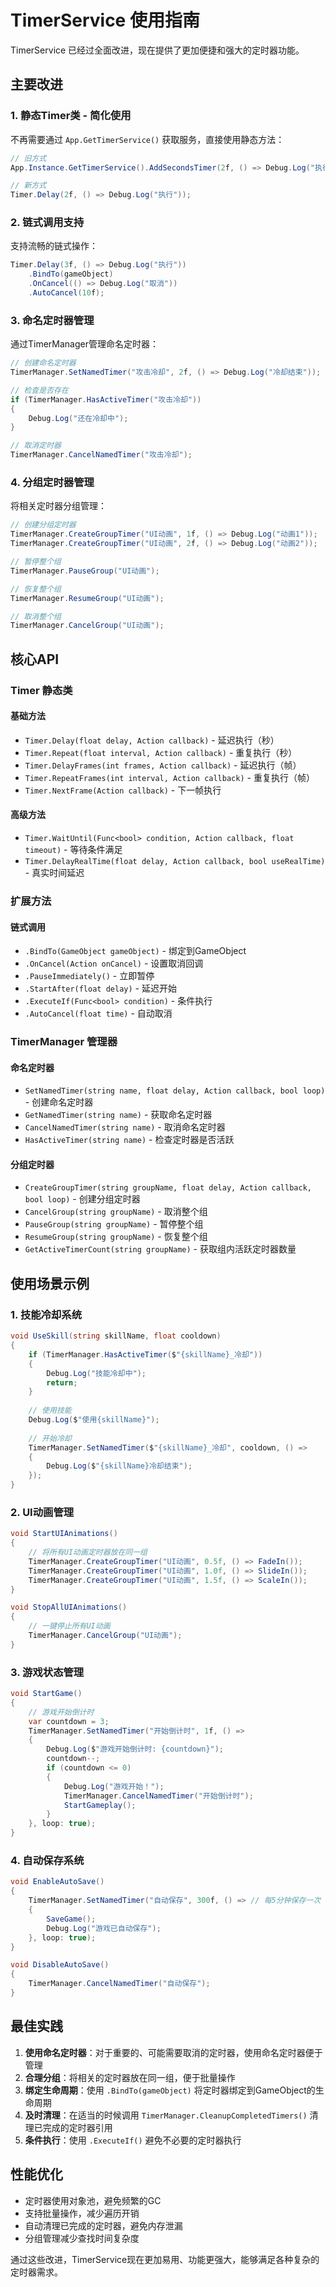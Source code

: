 # TimerService 使用指南

TimerService 已经过全面改进，现在提供了更加便捷和强大的定时器功能。

## 主要改进

### 1. 静态Timer类 - 简化使用
不再需要通过 `App.GetTimerService()` 获取服务，直接使用静态方法：

```csharp
// 旧方式
App.Instance.GetTimerService().AddSecondsTimer(2f, () => Debug.Log("执行"), false);

// 新方式
Timer.Delay(2f, () => Debug.Log("执行"));
```

### 2. 链式调用支持
支持流畅的链式操作：

```csharp
Timer.Delay(3f, () => Debug.Log("执行"))
    .BindTo(gameObject)
    .OnCancel(() => Debug.Log("取消"))
    .AutoCancel(10f);
```

### 3. 命名定时器管理
通过TimerManager管理命名定时器：

```csharp
// 创建命名定时器
TimerManager.SetNamedTimer("攻击冷却", 2f, () => Debug.Log("冷却结束"));

// 检查是否存在
if (TimerManager.HasActiveTimer("攻击冷却"))
{
    Debug.Log("还在冷却中");
}

// 取消定时器
TimerManager.CancelNamedTimer("攻击冷却");
```

### 4. 分组定时器管理
将相关定时器分组管理：

```csharp
// 创建分组定时器
TimerManager.CreateGroupTimer("UI动画", 1f, () => Debug.Log("动画1"));
TimerManager.CreateGroupTimer("UI动画", 2f, () => Debug.Log("动画2"));

// 暂停整个组
TimerManager.PauseGroup("UI动画");

// 恢复整个组
TimerManager.ResumeGroup("UI动画");

// 取消整个组
TimerManager.CancelGroup("UI动画");
```

## 核心API

### Timer 静态类

#### 基础方法
- `Timer.Delay(float delay, Action callback)` - 延迟执行（秒）
- `Timer.Repeat(float interval, Action callback)` - 重复执行（秒）
- `Timer.DelayFrames(int frames, Action callback)` - 延迟执行（帧）
- `Timer.RepeatFrames(int interval, Action callback)` - 重复执行（帧）
- `Timer.NextFrame(Action callback)` - 下一帧执行

#### 高级方法
- `Timer.WaitUntil(Func<bool> condition, Action callback, float timeout)` - 等待条件满足
- `Timer.DelayRealTime(float delay, Action callback, bool useRealTime)` - 真实时间延迟

### 扩展方法

#### 链式调用
- `.BindTo(GameObject gameObject)` - 绑定到GameObject
- `.OnCancel(Action onCancel)` - 设置取消回调
- `.PauseImmediately()` - 立即暂停
- `.StartAfter(float delay)` - 延迟开始
- `.ExecuteIf(Func<bool> condition)` - 条件执行
- `.AutoCancel(float time)` - 自动取消

### TimerManager 管理器

#### 命名定时器
- `SetNamedTimer(string name, float delay, Action callback, bool loop)` - 创建命名定时器
- `GetNamedTimer(string name)` - 获取命名定时器
- `CancelNamedTimer(string name)` - 取消命名定时器
- `HasActiveTimer(string name)` - 检查定时器是否活跃

#### 分组定时器
- `CreateGroupTimer(string groupName, float delay, Action callback, bool loop)` - 创建分组定时器
- `CancelGroup(string groupName)` - 取消整个组
- `PauseGroup(string groupName)` - 暂停整个组
- `ResumeGroup(string groupName)` - 恢复整个组
- `GetActiveTimerCount(string groupName)` - 获取组内活跃定时器数量

## 使用场景示例

### 1. 技能冷却系统
```csharp
void UseSkill(string skillName, float cooldown)
{
    if (TimerManager.HasActiveTimer($"{skillName}_冷却"))
    {
        Debug.Log("技能冷却中");
        return;
    }
    
    // 使用技能
    Debug.Log($"使用{skillName}");
    
    // 开始冷却
    TimerManager.SetNamedTimer($"{skillName}_冷却", cooldown, () => 
    {
        Debug.Log($"{skillName}冷却结束");
    });
}
```

### 2. UI动画管理
```csharp
void StartUIAnimations()
{
    // 将所有UI动画定时器放在同一组
    TimerManager.CreateGroupTimer("UI动画", 0.5f, () => FadeIn());
    TimerManager.CreateGroupTimer("UI动画", 1.0f, () => SlideIn());
    TimerManager.CreateGroupTimer("UI动画", 1.5f, () => ScaleIn());
}

void StopAllUIAnimations()
{
    // 一键停止所有UI动画
    TimerManager.CancelGroup("UI动画");
}
```

### 3. 游戏状态管理
```csharp
void StartGame()
{
    // 游戏开始倒计时
    var countdown = 3;
    TimerManager.SetNamedTimer("开始倒计时", 1f, () =>
    {
        Debug.Log($"游戏开始倒计时: {countdown}");
        countdown--;
        if (countdown <= 0)
        {
            Debug.Log("游戏开始！");
            TimerManager.CancelNamedTimer("开始倒计时");
            StartGameplay();
        }
    }, loop: true);
}
```

### 4. 自动保存系统
```csharp
void EnableAutoSave()
{
    TimerManager.SetNamedTimer("自动保存", 300f, () => // 每5分钟保存一次
    {
        SaveGame();
        Debug.Log("游戏已自动保存");
    }, loop: true);
}

void DisableAutoSave()
{
    TimerManager.CancelNamedTimer("自动保存");
}
```

## 最佳实践

1. **使用命名定时器**：对于重要的、可能需要取消的定时器，使用命名定时器便于管理
2. **合理分组**：将相关的定时器放在同一组，便于批量操作
3. **绑定生命周期**：使用 `.BindTo(gameObject)` 将定时器绑定到GameObject的生命周期
4. **及时清理**：在适当的时候调用 `TimerManager.CleanupCompletedTimers()` 清理已完成的定时器引用
5. **条件执行**：使用 `.ExecuteIf()` 避免不必要的定时器执行

## 性能优化

- 定时器使用对象池，避免频繁的GC
- 支持批量操作，减少遍历开销
- 自动清理已完成的定时器，避免内存泄漏
- 分组管理减少查找时间复杂度

通过这些改进，TimerService现在更加易用、功能更强大，能够满足各种复杂的定时器需求。